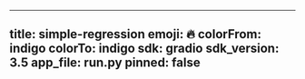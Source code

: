 
---
title: simple-regression 
emoji: 🔥
colorFrom: indigo
colorTo: indigo
sdk: gradio
sdk_version: 3.5
app_file: run.py
pinned: false
---
